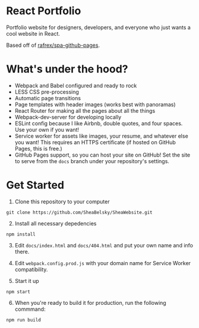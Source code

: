 # React Portfolio

Portfolio website for designers, developers, and everyone who just wants a cool website in React.

Based off of [rafrex/spa-github-pages](https://github.com/rafrex/spa-github-pages).

# What's under the hood?
* Webpack and Babel configured and ready to rock
* LESS CSS pre-processing
* Automatic page transitions
* Page templates with header images (works best with panoramas)
* React Router for making all the pages about all the things
* Webpack-dev-server for developing locally
* ESLint config because I like Airbnb, double quotes, and four spaces. Use your own if you want!
* Service worker for assets like images, your resume, and whatever else you want! This requires an 
HTTPS certificate (if hosted on GitHub Pages, this is free.)
* GitHub Pages support, so you can host your site on GitHub! Set the site to serve from the `docs` branch
under your repository's settings.

# Get Started
1. Clone this repository to your computer
```
git clone https://github.com/SheaBelsky/SheaWebsite.git
```
2. Install all necessary depedencies
```
npm install
```
3. Edit `docs/index.html` and `docs/404.html` and put your own name and info there.

4. Edit `webpack.config.prod.js` with your domain name for Service Worker compatibility. 

5. Start it up
```
npm start
```
6. When you're ready to build it for production, run the following commmand:
```
npm run build
```
